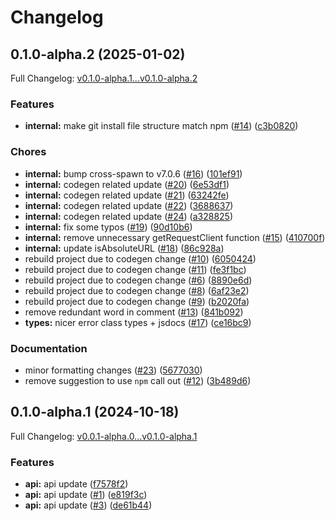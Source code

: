 # Changelog

## 0.1.0-alpha.2 (2025-01-02)

Full Changelog: [v0.1.0-alpha.1...v0.1.0-alpha.2](https://github.com/argotdev/argot-stainless-openai/compare/v0.1.0-alpha.1...v0.1.0-alpha.2)

### Features

* **internal:** make git install file structure match npm ([#14](https://github.com/argotdev/argot-stainless-openai/issues/14)) ([c3b0820](https://github.com/argotdev/argot-stainless-openai/commit/c3b082040cca78f89db1eab85f73028830579ed5))


### Chores

* **internal:** bump cross-spawn to v7.0.6 ([#16](https://github.com/argotdev/argot-stainless-openai/issues/16)) ([101ef91](https://github.com/argotdev/argot-stainless-openai/commit/101ef918167839d6d13cd5c0a9c1a7f17120edde))
* **internal:** codegen related update ([#20](https://github.com/argotdev/argot-stainless-openai/issues/20)) ([6e53df1](https://github.com/argotdev/argot-stainless-openai/commit/6e53df187ab17fc9b5acd95b3f360df2a9d5cf5e))
* **internal:** codegen related update ([#21](https://github.com/argotdev/argot-stainless-openai/issues/21)) ([63242fe](https://github.com/argotdev/argot-stainless-openai/commit/63242fe510869b809f9cfa8d8af61a8cc5aa1099))
* **internal:** codegen related update ([#22](https://github.com/argotdev/argot-stainless-openai/issues/22)) ([3688637](https://github.com/argotdev/argot-stainless-openai/commit/36886375e986fa7d119ba692c59910d7a82744bb))
* **internal:** codegen related update ([#24](https://github.com/argotdev/argot-stainless-openai/issues/24)) ([a328825](https://github.com/argotdev/argot-stainless-openai/commit/a32882583a927af3e7308fdc6b26754d2c521a6c))
* **internal:** fix some typos ([#19](https://github.com/argotdev/argot-stainless-openai/issues/19)) ([90d10b6](https://github.com/argotdev/argot-stainless-openai/commit/90d10b677b82f57c39aeb0f8368281c9f756cc0c))
* **internal:** remove unnecessary getRequestClient function ([#15](https://github.com/argotdev/argot-stainless-openai/issues/15)) ([410700f](https://github.com/argotdev/argot-stainless-openai/commit/410700f2d8669ea95e423706a4ca897182a5640b))
* **internal:** update isAbsoluteURL ([#18](https://github.com/argotdev/argot-stainless-openai/issues/18)) ([86c928a](https://github.com/argotdev/argot-stainless-openai/commit/86c928a7d28179be9b1653a67c678c0a422c3525))
* rebuild project due to codegen change ([#10](https://github.com/argotdev/argot-stainless-openai/issues/10)) ([6050424](https://github.com/argotdev/argot-stainless-openai/commit/605042411e5de37ca1c1ff8600cf62356bac7da9))
* rebuild project due to codegen change ([#11](https://github.com/argotdev/argot-stainless-openai/issues/11)) ([fe3f1bc](https://github.com/argotdev/argot-stainless-openai/commit/fe3f1bc5c04fe8940e4470bbad3047540b861227))
* rebuild project due to codegen change ([#6](https://github.com/argotdev/argot-stainless-openai/issues/6)) ([8890e6d](https://github.com/argotdev/argot-stainless-openai/commit/8890e6d9c18d9e17d9de51832eee911b2af50f6d))
* rebuild project due to codegen change ([#8](https://github.com/argotdev/argot-stainless-openai/issues/8)) ([6af23e2](https://github.com/argotdev/argot-stainless-openai/commit/6af23e2b584129014300e7bd6230e9f0efe6b612))
* rebuild project due to codegen change ([#9](https://github.com/argotdev/argot-stainless-openai/issues/9)) ([b2020fa](https://github.com/argotdev/argot-stainless-openai/commit/b2020fae8a1a9a0c9777fb310fdb4f9bb1e828a0))
* remove redundant word in comment ([#13](https://github.com/argotdev/argot-stainless-openai/issues/13)) ([841b092](https://github.com/argotdev/argot-stainless-openai/commit/841b092383f30939083f63a62f5a3fe40b791bbd))
* **types:** nicer error class types + jsdocs ([#17](https://github.com/argotdev/argot-stainless-openai/issues/17)) ([ce16bc9](https://github.com/argotdev/argot-stainless-openai/commit/ce16bc99d0e6a7a92324a4746548842854605b2d))


### Documentation

* minor formatting changes ([#23](https://github.com/argotdev/argot-stainless-openai/issues/23)) ([5677030](https://github.com/argotdev/argot-stainless-openai/commit/56770302e8c268d7d84d1b4643c31071337e5925))
* remove suggestion to use `npm` call out ([#12](https://github.com/argotdev/argot-stainless-openai/issues/12)) ([3b489d6](https://github.com/argotdev/argot-stainless-openai/commit/3b489d6b255f74a829fb27cfd12daf6a5d2ca556))

## 0.1.0-alpha.1 (2024-10-18)

Full Changelog: [v0.0.1-alpha.0...v0.1.0-alpha.1](https://github.com/argotdev/argot-stainless-openai/compare/v0.0.1-alpha.0...v0.1.0-alpha.1)

### Features

* **api:** api update ([f7578f2](https://github.com/argotdev/argot-stainless-openai/commit/f7578f282962cb2481d290274b6889a72989be49))
* **api:** api update ([#1](https://github.com/argotdev/argot-stainless-openai/issues/1)) ([e819f3c](https://github.com/argotdev/argot-stainless-openai/commit/e819f3c49382f95b06284e4ee122c420d106c841))
* **api:** api update ([#3](https://github.com/argotdev/argot-stainless-openai/issues/3)) ([de61b44](https://github.com/argotdev/argot-stainless-openai/commit/de61b448ac20a75748b975a7d4104755c96303d6))
